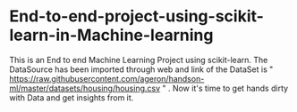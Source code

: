 # End-to-end-project-using-scikit-learn-in-Machine-learning
This is an End to end Machine Learning Project using scikit-learn. The DataSource has been imported through web and link of the DataSet is " https://raw.githubusercontent.com/ageron/handson-ml/master/datasets/housing/housing.csv " . Now it's time to get hands dirty with Data and get insights from it.
